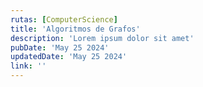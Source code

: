 ```yaml
---
rutas: [ComputerScience]
title: 'Algoritmos de Grafos'
description: 'Lorem ipsum dolor sit amet'
pubDate: 'May 25 2024'
updatedDate: 'May 25 2024'
link: ''
---
```


